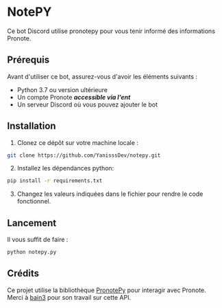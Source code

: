 # NotePY

Ce bot Discord utilise pronotepy pour vous tenir informé des informations Pronote.

## Prérequis

Avant d'utiliser ce bot, assurez-vous d'avoir les éléments suivants :

- Python 3.7 ou version ultérieure
- Un compte Pronote ***accessible via l'ent***
- Un serveur Discord où vous pouvez ajouter le bot

## Installation

1. Clonez ce dépôt sur votre machine locale :

```bash
git clone https://github.com/YanisssDev/notepy.git
```
2. Installez les dépendances python:
```bash
pip install -r requirements.txt
```
3. Changez les valeurs indiquées dans le fichier pour rendre le code fonctionnel.

## Lancement

Il vous suffit de faire :
```bash
python notepy.py
```

## Crédits

Ce projet utilise la bibliothèque [PronotePy](https://github.com/bain3/pronotepy/tree/master) pour interagir avec Pronote. Merci à [bain3](https://github.com/bain3) pour son travail sur cette API.
